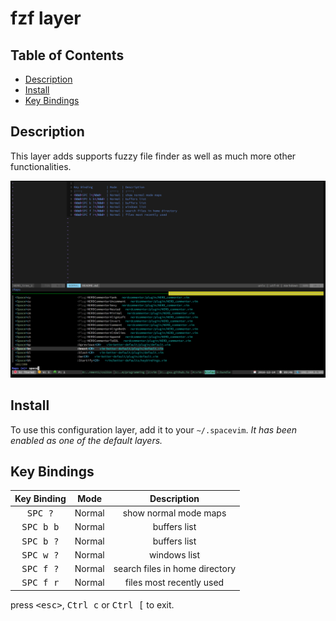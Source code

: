 # fzf layer

## Table of Contents

<!-- vim-markdown-toc GFM -->
* [Description](#description)
* [Install](#install)
* [Key Bindings](#key-bindings)

<!-- vim-markdown-toc -->

## Description

This layer adds supports fuzzy file finder as well as much more other functionalities.

![screenshot](img/screenshot.png)

## Install

To use this configuration layer, add it to your `~/.spacevim`. *It has been enabled as one of the default layers.*

## Key Bindings

Key Binding        | Mode   | Description
:---:              | :---:  | :---:
<kbd>SPC ?</kbd>   | Normal | show normal mode maps
<kbd>SPC b b</kbd> | Normal | buffers list
<kbd>SPC b ?</kbd> | Normal | buffers list
<kbd>SPC w ?</kbd> | Normal | windows list
<kbd>SPC f ?</kbd> | Normal | search files in home directory
<kbd>SPC f r</kbd> | Normal | files most recently used

press <kbd>\<esc></kbd>, <kbd>Ctrl c</kbd> or <kbd>Ctrl [</kbd> to exit.
